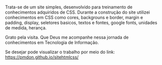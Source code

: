Trata-se de um site simples, desenvolvido para treinamento de conhecimentos adquiridos de CSS.
Durante a construção do site utilizei conhecimentos em CSS como cores, backgrouns e border, margin e padding, display, seletores basicos, textos e fontes, google fonts, unidades de medida, herança.

Grato pela visita.
Que Deus me acompanhe nessa jornada de conhecimentos em Tecnologia de Informação.

Se desejar pode visualizar o trabalho por meio do link:
https://pmdon.github.io/sitehtmlcss/
 
